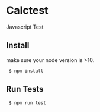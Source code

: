 # Calctest
Javascript Test

## Install

make sure your node version is >10.

``` $ npm install```

## Run Tests

``` $ npm run test```
